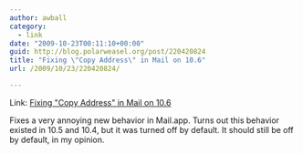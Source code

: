 ```yaml
---
author: awball
category:
  - link
date: "2009-10-23T00:11:10+00:00"
guid: http://blog.polarweasel.org/post/220420824
title: "Fixing \"Copy Address\" in Mail on 10.6"
url: /2009/10/23/220420824/

---
```

Link: [Fixing "Copy Address" in Mail on 10.6](http://macdaddyworld.com/2009/09/14/fixing-copy-address-in-mail-on-10-6/)

Fixes a very annoying new behavior in Mail.app. Turns out this behavior existed in 10.5 and 10.4, but it was turned off by default. It should still be off by default, in my opinion.
